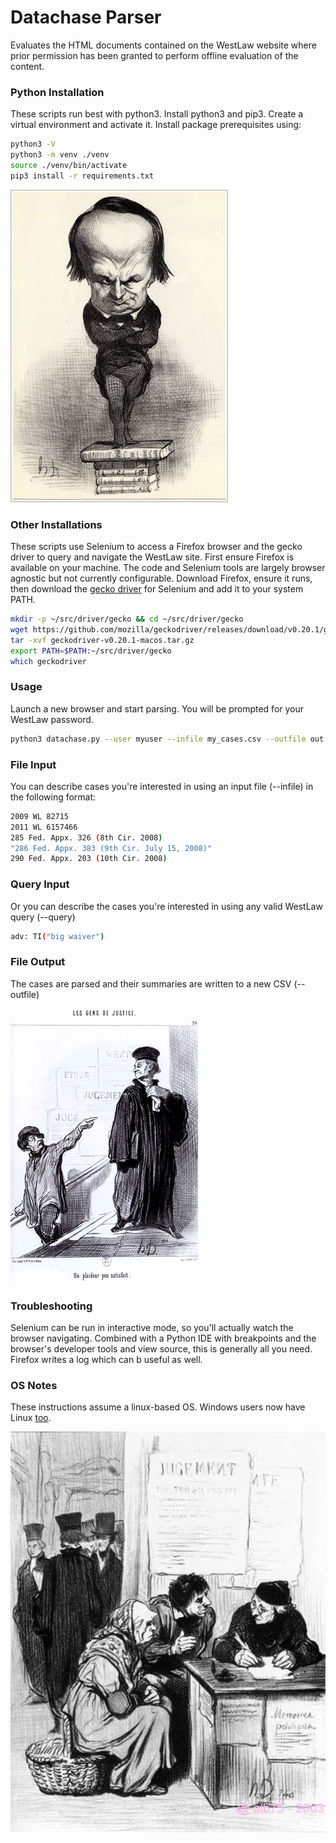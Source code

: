 # Datachase Parser

Evaluates the HTML documents contained on the WestLaw website where prior permission has been granted 
to perform offline evaluation of the content. 

### Python Installation
These scripts run best with python3. Install python3 and pip3. 
Create a virtual environment and activate it. 
Install package prerequisites using:
```bash
python3 -V
python3 -m venv ./venv
source ./venv/bin/activate
pip3 install -r requirements.txt
```
![alt tag](./img/daumier-victor-hugo.jpg)
### Other Installations
These scripts use Selenium to access a Firefox browser and the gecko driver to query and navigate the WestLaw site.
First ensure Firefox is available on your machine. The code and Selenium tools are largely browser agnostic
but not currently configurable. Download Firefox, ensure it runs, then download the 
[gecko driver](https://github.com/mozilla/geckodriver/releases) for Selenium
and add it to your system PATH.
```bash
mkdir -p ~/src/driver/gecko && cd ~/src/driver/gecko
wget https://github.com/mozilla/geckodriver/releases/download/v0.20.1/geckodriver-v0.20.1-macos.tar.gz 
tar -xvf geckodriver-v0.20.1-macos.tar.gz
export PATH=$PATH:~/src/driver/gecko
which geckodriver
```
### Usage
Launch a new browser and start parsing. You will be prompted for your WestLaw password.
```bash
python3 datachase.py --user myuser --infile my_cases.csv --outfile out.csv
```
### File Input
You can describe cases you're interested in using an input file (--infile) in 
the following format:
```bash
2009 WL 82715
2011 WL 6157466
285 Fed. Appx. 326 (8th Cir. 2008)
"286 Fed. Appx. 383 (9th Cir. July 15, 2008)"
290 Fed. Appx. 203 (10th Cir. 2008)
```

### Query Input
Or you can describe the cases you're interested in using any valid WestLaw query (--query)
```bash
adv: TI("big waiver")
```

### File Output
The cases are parsed and their summaries are written to a new CSV (--outfile)

![alt tag](./img/daumier-litigant.jpg)

### Troubleshooting
Selenium can be run in interactive mode, so you'll actually watch the 
browser navigating. Combined with a Python IDE with breakpoints and the browser's
developer tools and view source, this is generally all 
you need. Firefox writes a log which can b useful as well.

### OS Notes
These instructions assume a linux-based OS. 
Windows users now have Linux [too](https://docs.microsoft.com/en-us/windows/wsl/install-win10).

![alt tag](./img/daumier-judgment..jpg)

 
